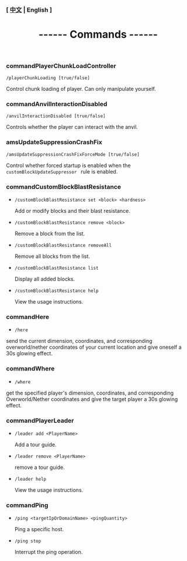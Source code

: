 

### [ [中文](/carpetamsaddition/Commands) | English ]

# <center>------ Commands ------</center>

&emsp;

### commandPlayerChunkLoadController

`/playerChunkLoading [true/false]`

Control chunk loading of player. Can only manipulate yourself.


### commandAnvilInteractionDisabled

`/anvilInteractionDisabled [true/false]`

Controls whether the player can interact with the anvil.

### amsUpdateSuppressionCrashFix

`/amsUpdateSuppressionCrashFixForceMode [true/false]`

Control whether forced startup is enabled when the `customBlockUpdateSuppressor ` rule is enabled.

### commandCustomBlockBlastResistance

- `/customBlockBlastResistance set <block> <hardness>`

  Add or modify blocks and their blast resistance.

  

- `/customBlockBlastResistance remove <block>`

  Remove a block from the list.

  

- `/customBlockBlastResistance removeAll`

  Remove all blocks from the list.

  

- `/customBlockBlastResistance list`

  Display all added blocks.



- `/customBlockBlastResistance help`

  View the usage instructions.

### commandHere

- `/here`

send the current dimension, coordinates, and corresponding overworld/nether coordinates of your current location and give oneself a 30s glowing effect.

### commandWhere

- `/where`

get the specified player's dimension, coordinates, and corresponding Overworld/Nether coordinates and give the target player a 30s glowing effect.

### commandPlayerLeader

- `/leader add <PlayerName>`

  Add a tour guide.



- `/leader remove <PlayerName>`

  remove a tour guide.



- `/leader help`

  View the usage instructions.

### commandPing

- `/ping <targetIpOrDomainName> <pingQuantity>`

  Ping a specific host.



- `/ping stop`

  Interrupt the ping operation.

